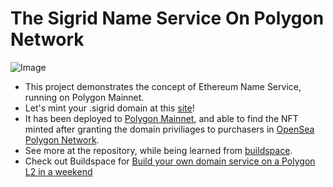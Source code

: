 # The Sigrid Name Service On Polygon Network
![Image](https://user-images.githubusercontent.com/41055141/154834764-0282895f-4609-4e28-9a76-48a7908ff254.jpg)
* This project demonstrates the concept of Ethereum Name Service, running on Polygon Mainnet.
* Let's mint your .sigrid domain at this [site](https://abit.ly/sigrid-domain-polygon)!
* It has been deployed to [Polygon Mainnet](https://polygonscan.com/address/0xBcD40D4F5A20cB9A3B145F553055698D0a06F77e), and able to find the NFT minted after granting the domain priviliages to purchasers in [OpenSea Polygon Network](https://opensea.io/collection/sigrid-naming-service-v4).
* See more at the repository, while being learned from [buildspace](buildspace.so).
* Check out Buildspace for [Build your own domain service on a Polygon L2 in a weekend](https://app.buildspace.so/projects/CO1f8c72fd-67a3-4f99-90b8-79879c5da1eb)

